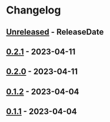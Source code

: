# Changelog

<!-- next-header -->

## [Unreleased] - ReleaseDate

## [0.2.1] - 2023-04-11

## [0.2.0] - 2023-04-11

## [0.1.2] - 2023-04-04

## [0.1.1] - 2023-04-04

<!-- next-url -->

[unreleased]: https://github.com/mrvillage/macros/compare/macros-utils-v0.2.1...HEAD

[0.2.1]: https://github.com/mrvillage/macros/compare/macros-utils-v0.2.0...macros-utils-v0.2.1

[0.2.0]: https://github.com/mrvillage/macros/compare/macros-utils-v0.1.2...macros-utils-v0.2.0

[0.1.2]: https://github.com/mrvillage/macros/compare/macros-utils-v0.1.1...macros-utils-v0.1.2

[0.1.1]: https://github.com/mrvillage/macros/compare/v0.1.0...macros-utils-v0.1.1
